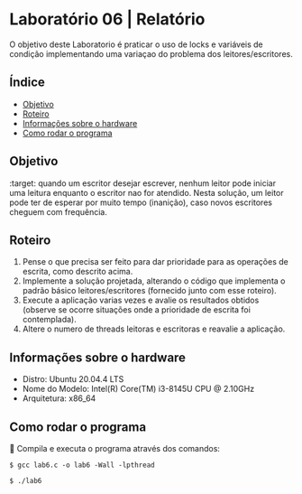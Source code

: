 # Laboratório 06 | Relatório
O objetivo deste Laboratorio é praticar o uso de locks e variáveis de condição implementando
uma variaçao do problema dos leitores/escritores.


## Índice
* [Objetivo](#objetivo)
* [Roteiro](#roteiro)
* [Informações sobre o hardware](#informações-sobre-o-hardware)
* [Como rodar o programa](#como-rodar-o-programa)

## Objetivo
:target: quando um escritor desejar escrever, nenhum leitor pode iniciar uma leitura enquanto o
escritor nao for atendido. Nesta solução, um leitor pode ter de esperar por muito tempo
(inanição), caso novos escritores cheguem com frequência.

## Roteiro
1. Pense o que precisa ser feito para dar prioridade para as operações de escrita,
como descrito acima.
2. Implemente a solução projetada, alterando o código que implementa o padrão básico leitores/escritores (fornecido junto com esse roteiro).
3. Execute a aplicação varias vezes e avalie os resultados obtidos (observe se ocorre
situações onde a prioridade de escrita foi contemplada).
4. Altere o numero de threads leitoras e escritoras e reavalie a aplicação.

## Informações sobre o hardware
- Distro: Ubuntu 20.04.4 LTS
- Nome do Modelo: Intel(R) Core(TM) i3-8145U CPU @ 2.10GHz
- Arquitetura: x86_64

## Como rodar o programa
:thinking: Compila e executa o programa através dos comandos:
```
$ gcc lab6.c -o lab6 -Wall -lpthread 
```
```
$ ./lab6
```